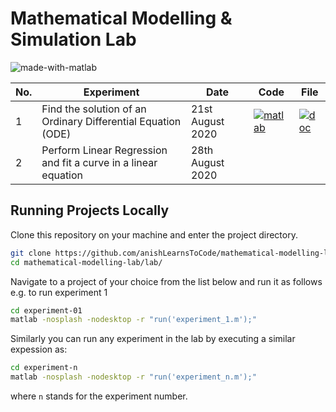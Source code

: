 # Mathematical Modelling & Simulation Lab

![made-with-matlab](https://img.shields.io/badge/Made%20with-Matlab-1f425f.svg)

| No. | Experiment | Date | Code | File |
|-----|------------|------|------|------|
| 1 | Find the solution of an Ordinary Differential Equation (ODE) | 21st August 2020 | [![matlab](https://img.icons8.com/nolan/40/matlab.png)](lab/experiment-01/experiment_1.m)| [![doc](https://img.icons8.com/color/40/000000/document.png)]() |
| 2 | Perform Linear Regression and fit a curve in a linear equation | 28th August 2020 | |


## Running Projects Locally
Clone this repository on your machine and enter the project directory.
```bash
git clone https://github.com/anishLearnsToCode/mathematical-modelling-lab.git
cd mathematical-modelling-lab/lab/
```

Navigate to a project of your choice from the list below and run it as follows e.g. to run 
experiment 1 
```bash
cd experiment-01
matlab -nosplash -nodesktop -r "run('experiment_1.m');"
``` 

Similarly you can run any experiment in the lab by executing a similar expession as:

```bash
cd experiment-n
matlab -nosplash -nodesktop -r "run('experiment_n.m');"
```   

where `n` stands for the experiment number.
